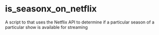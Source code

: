 is_seasonx_on_netflix
=====================

A script to that uses the Netflix API to determine if a particular season of a particular show is available for streaming
